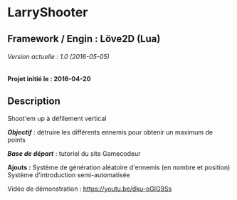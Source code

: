# LarryShooter
## Framework / Engin : Löve2D (Lua)
###### Version actuelle : 1.0 (2016-05-05)
#### Projet initié le : 2016-04-20

## Description
Shoot'em up à défilement vertical

___Objectif___ : détruire les différents ennemis pour obtenir un maximum de points

___Base de départ___ : tutoriel du site Gamecodeur

__Ajouts :__
Système de génération aléatoire d'ennemis (en nombre et position)
Système d'introduction semi-automatisée

Vidéo de démonstration : https://youtu.be/dku-oGIG9Ss
